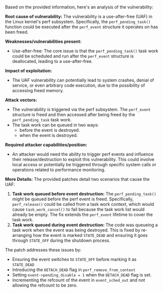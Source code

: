 Based on the provided information, here's an analysis of the vulnerability:

**Root cause of vulnerability:**
The vulnerability is a use-after-free (UAF) in the Linux kernel's perf subsystem. Specifically, the `perf_pending_task()` function could be executed after the `perf_event` structure it operates on has been freed.

**Weaknesses/vulnerabilities present:**
- Use-after-free: The core issue is that the `perf_pending_task()` task work could be scheduled and run after the `perf_event` structure is deallocated, leading to a use-after-free.

**Impact of exploitation:**
- The UAF vulnerability can potentially lead to system crashes, denial of service, or even arbitrary code execution, due to the possibility of accessing freed memory.

**Attack vectors:**
- The vulnerability is triggered via the perf subsystem. The `perf_event` structure is freed and then accessed after being freed by the `perf_pending_task` task work.
- The task work can be queued in two ways:
    - before the event is destroyed.
    - when the event is destroyed.

**Required attacker capabilities/position:**
- An attacker would need the ability to trigger perf events and influence their release/destruction to exploit this vulnerability. This could involve local access or potentially be triggered through specific system calls or operations related to performance monitoring.

**More Details:**
The provided patches detail two scenarios that cause the UAF:
1. **Task work queued before event destruction:** The `perf_pending_task()` might be queued before the perf event is freed. Specifically, `perf_release()` could be called from a task work context, which would cause `task_work_cancel()` to fail because the task work list would already be empty. The fix extends the `perf_event` lifetime to cover the task work.
2.  **Task work queued during event destruction:** The code was queueing a task work when the event was being destroyed. This is fixed by re-arranging how the event is marked `STATE_DEAD` and ensuring it goes through `STATE_OFF` during the shutdown process.

The patch addresses these issues by:
- Ensuring the event switches to `STATE_OFF` before marking it as `STATE_DEAD`
- Introducing the `DETACH_DEAD` flag in `perf_remove_from_context`
- Setting `event->pending_disable = 1` when the `DETACH_DEAD` flag is set.
- Incrementing the refcount of the event in `event_sched_out` and not allowing the refcount to be zero.
